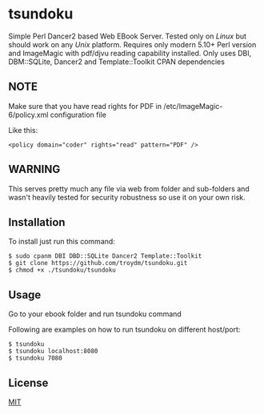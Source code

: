 # tsundoku
Simple Perl Dancer2 based Web EBook Server.
Tested only on *Linux* but should work on any *Unix* platform.
Requires only modern 5.10+ Perl version and ImageMagic with pdf/djvu reading capability installed.
Only uses DBI, DBM::SQLite, Dancer2 and Template::Toolkit CPAN dependencies

## NOTE

Make sure that you have read rights for PDF in /etc/ImageMagic-6/policy.xml configuration file

Like this:

    <policy domain="coder" rights="read" pattern="PDF" />


## WARNING

This serves pretty much any file via web from folder and sub-folders and wasn't heavily tested for security robustness so use it on your own risk.

## Installation

To install just run this command:

    $ sudo cpanm DBI DBD::SQLite Dancer2 Template::Toolkit
    $ git clone https://github.com/troydm/tsundoku.git
    $ chmod +x ./tsundoku/tsundoku

## Usage

Go to your ebook folder and run tsundoku command

Following are examples on how to run tsundoku on different host/port:

    $ tsundoku
    $ tsundoku localhost:8080
    $ tsundoku 7080


## License

[MIT](http://opensource.org/licenses/MIT)
